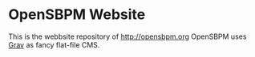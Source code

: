 # OpenSBPM Website
 This is the webbsite repository of http://opensbpm.org
OpenSBPM uses [Grav](https://getgrav.org) as fancy flat-file CMS.

